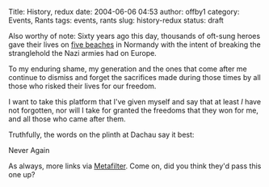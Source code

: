 Title: History, redux
date: 2004-06-06 04:53
author: offby1
category: Events, Rants
tags: events, rants
slug: history-redux
status: draft

Also worthy of note: Sixty years ago this day, thousands of oft-sung heroes gave their lives on [five beaches](http://www.cbc.ca/stories/2004/06/04/world/reunion_040604) in Normandy with the intent of breaking the stranglehold the Nazi armies had on Europe.

To my enduring shame, my generation and the ones that come after me continue to dismiss and forget the sacrifices made during those times by all those who risked their lives for our freedom.

I want to take this platform that I've given myself and say that at least *I* have not forgotten, nor will I take for granted the freedoms that they won for me, and all those who came after them.

Truthfully, the words on the plinth at Dachau say it best:

Never Again

As always, more links via [Metafilter](http://www.metafilter.com/mefi/33504). Come on, did you think they'd pass this one up?
